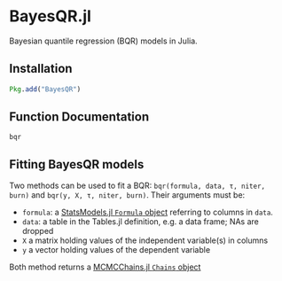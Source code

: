 # BayesQR.jl
Bayesian quantile regression (BQR) models in Julia.

## Installation
```julia
Pkg.add("BayesQR")
```

## Function Documentation

```@docs
bqr
```

## Fitting BayesQR models
Two methods can be used to fit a BQR:
`bqr(formula, data, τ, niter, burn)` and `bqr(y, X, τ, niter, burn)`.
Their arguments must be:
- `formula`: a [StatsModels.jl `Formula` object](https://juliastats.org/StatsModels.jl/stable/formula/) referring to columns in `data`.
- `data`: a table in the Tables.jl definition, e.g. a data frame; NAs are dropped
- `X` a matrix holding values of the independent variable(s) in columns
- `y` a vector holding values of the dependent variable

Both method returns a [MCMCChains.jl `Chains` object](https://beta.turing.ml/MCMCChains.jl/dev/chains/)
